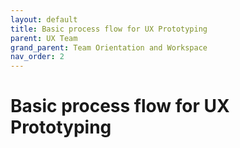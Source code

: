 ```yaml
---
layout: default
title: Basic process flow for UX Prototyping
parent: UX Team
grand_parent: Team Orientation and Workspace
nav_order: 2
---
```

# Basic process flow for UX Prototyping